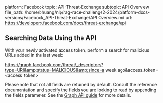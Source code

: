 platform: Facebook
topic: API-Threat-Exchange
subtopic: API Overview
file_path: /home/bhuang/nlp/rag-race-challenge2-2024/platform-docs-versions/Facebook_API-Threat-Exchange/API Overview.md
url: https://developers.facebook.com/docs/threat-exchange/api

## Searching Data Using the API

With your newly activated access token, perform a search for malicious URLs added in the last week:

https://graph.facebook.com/threat\_descriptors?type=URI&amp;status=MALICIOUS&amp;since=a week ago&amp;access\_token=<access\_token>

Please note that not all fields are returned by default. Consult the reference documentation and specify the fields you are looking to read by appending the fields parameter. See the [Graph API guide](https://developers.facebook.com/docs/graph-api/using-graph-api/#reading) for more details.